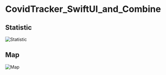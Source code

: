 # CovidTracker_SwiftUI_and_Combine
## Statistic
![Statistic](https://github.com/AlexeyVoronov96/CovidTracker_SwiftUI_and_Combine/blob/master/ScreenShots/StatisticView.png)
## Map
![Map](https://github.com/AlexeyVoronov96/CovidTracker_SwiftUI_and_Combine/blob/master/ScreenShots/MapView.png)
